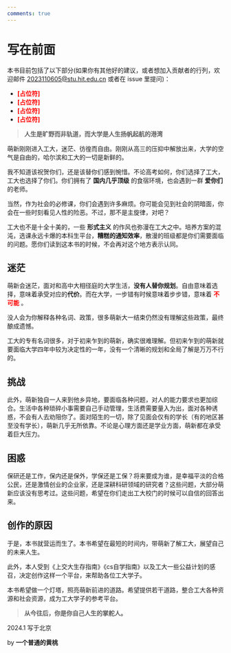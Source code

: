 ```yaml
---
comments: true
---
```



# **写在前面**

本书目前包括了以下部分(如果你有其他好的建议，或者想加入贡献者的行列，欢迎邮件 2023110605@stu.hit.edu.cn 或者在 issue 里提问)：


* <font color="red">**[占位符]** </font>
* <font color="red">**[占位符]** </font>
* <font color="red">**[占位符]** </font>
* <font color="red">**[占位符]** </font>


> **人生是旷野而非轨道，而大学是人生扬帆起航的港湾**

萌新刚刚进入工大，迷茫、彷徨而自由。刚刚从高三的压抑中解放出来，大学的空气是自由的，哈尔滨和工大的一切是新鲜的。

我不知道该祝贺你们，还是该替你们感到惋惜。不论高考如何，你们选择了工大，工大也选择了你们。你们拥有了 **国内几乎顶级** 的食宿环境，也会遇到一群 **爱你们** 的老师。

当然，作为社会的必修课，你们会遇到许多麻烦。你可能会见到社会的阴暗面，你会在一些时刻看见人性的险恶。不过，那不是主旋律，对吧？

工大也不是十全十美的，一些 **形式主义** 的作风也弥漫在工大之中。培养方案的混沌，选课永远卡爆的本科生平台，**糟糕的通知效率**，散漫的班级都是你们需要面临的问题。愿你们读到这本书的时候，不会再对这个地方表示认同。

## **迷茫**

萌新会迷茫，面对和高中大相径庭的大学生活，**没有人替你规划**。自由意味着选择，意味着承受对应的**代价**。而在大学，一步错有时候意味着步步错，意味着<font color="red"> **不可能** </font>。

没人会为你解释各种名词、政策，很多萌新大一结束仍然没有理解这些政策，最终酿成遗憾。

工大的专有名词很多，对于初来乍到的萌新，确实很难理解。但初来乍到的萌新就要面临大学四年中较为决定性的一年，没有一个清晰的规划和全局了解是万万不行的。

## **挑战**

此外，萌新独自一人来到他乡异地，要面临各种问题，对人的能力要求也更加综合。生活中各种琐碎小事需要自己手动管理，生活费需要量入为出，面对各种诱惑，不会有人去劝阻你了。面对陌生的一切，除了见面会仅有的学长（有的地区甚至没有学长），萌新几乎无所依靠。不论是心理方面还是学业方面，萌新都在承受着巨大压力。

## **困惑**

保研还是工作，保内还是保外，学保还是工保？将来要成为谁，是幸福平淡的合格公民，还是激情创业的企业家，还是深耕科研领域的研究者？这些问题，大部分萌新应该没有思考过。这些问题，希望在你们走出工大校门的时候可以自信的回答出来。

## **创作的原因**

于是，本书就营运而生了。本书希望在最短的时间内，带萌新了解工大，展望自己的未来人生。

此外，本人受到《上交大生存指南》《cs自学指南》以及工大一些公益计划的感召，决定创作这样一个平台，来帮助各位工大学子。

本书希望做一个灯塔，照亮萌新前进的道路。希望提供若干道路，整合工大各种资源和社会资源，成为工大学子的参考平台。

> **从今往后，你是你自己人生的掌舵人。**


2024.1 写于北京

by **一个普通的黄桃**
